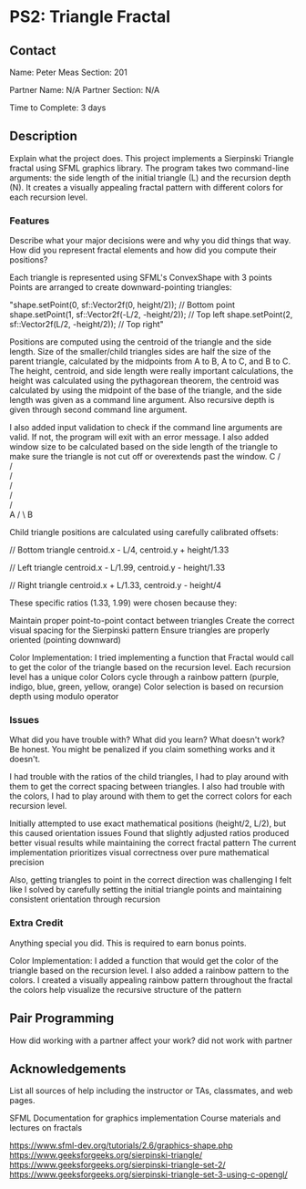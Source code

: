 # PS2: Triangle Fractal

## Contact
Name: Peter Meas
Section: 201

Partner Name: N/A
Partner Section: N/A

Time to Complete: 3 days


## Description
Explain what the project does.
This project implements a Sierpinski Triangle fractal using SFML graphics library. The program takes two command-line arguments: the side length of the initial triangle (L) and the recursion depth (N). It creates a visually appealing fractal pattern with different colors for each recursion level.

### Features
Describe what your major decisions were and why you did things that way.  How did you represent fractal elements and how did you compute their positions?

Each triangle is represented using SFML's ConvexShape with 3 points
Points are arranged to create downward-pointing triangles:

"shape.setPoint(0, sf::Vector2f(0, height/2));     // Bottom point
shape.setPoint(1, sf::Vector2f(-L/2, -height/2)); // Top left
shape.setPoint(2, sf::Vector2f(L/2, -height/2));  // Top right"

Positions are computed using the centroid of the triangle and the side length. Size of the smaller/child triangles sides are half the size of the parent triangle, calculated by the midpoints from A to B, A to C, and B to C. The height, centroid, and side length were really important calculations, the height was calculated using the pythagorean theorem, the centroid was calculated by using the midpoint of the base of the triangle, and the side length was given as a command line argument. Also recursive depth is given through second command line argument.

I also added input validation to check if the command line arguments are valid. If not, the program will exit with an error message. I also added window size to be calculated based on the side length of the triangle to make sure the triangle is not cut off or overextends past the window.
         C
         /\
        /  \
       /    \
      /      \
     /        \
    /          \
A  /            \ B



Child triangle positions are calculated using carefully calibrated offsets:

// Bottom triangle
centroid.x - L/4, centroid.y + height/1.33

// Left triangle
centroid.x - L/1.99, centroid.y - height/1.33

// Right triangle
centroid.x + L/1.33, centroid.y - height/4

These specific ratios (1.33, 1.99) were chosen because they:

Maintain proper point-to-point contact between triangles
Create the correct visual spacing for the Sierpinski pattern
Ensure triangles are properly oriented (pointing downward)


Color Implementation:
I tried implementing a function that Fractal would call to get the color of the triangle based on the recursion level. Each recursion level has a unique color Colors cycle through a rainbow pattern (purple, indigo, blue, green, yellow, orange) Color selection is based on recursion depth using modulo operator

### Issues
What did you have trouble with?  What did you learn?  What doesn't work?  Be honest.  You might be penalized if you claim something works and it doesn't.

I had trouble with the ratios of the child triangles, I had to play around with them to get the correct spacing between triangles. I also had trouble with the colors, I had to play around with them to get the correct colors for each recursion level.

Initially attempted to use exact mathematical positions (height/2, L/2), but this caused orientation issues Found that slightly adjusted ratios produced better visual results while maintaining the correct fractal pattern
The current implementation prioritizes visual correctness over pure mathematical precision

Also, getting triangles to point in the correct direction was challenging
I felt like I solved by carefully setting the initial triangle points and maintaining consistent orientation through recursion

### Extra Credit
Anything special you did.  This is required to earn bonus points.

Color Implementation:
I added a function that would get the color of the triangle based on the recursion level. I also added a rainbow pattern to the colors. I created a visually appealing rainbow pattern throughout the fractal the colors help visualize the recursive structure of the pattern
## Pair Programming
How did working with a partner affect your work?
did not work with partner

## Acknowledgements
List all sources of help including the instructor or TAs, classmates, and web pages.

SFML Documentation for graphics implementation
Course materials and lectures on fractals

https://www.sfml-dev.org/tutorials/2.6/graphics-shape.php
https://www.geeksforgeeks.org/sierpinski-triangle/
https://www.geeksforgeeks.org/sierpinski-triangle-set-2/
https://www.geeksforgeeks.org/sierpinski-triangle-set-3-using-c-opengl/




